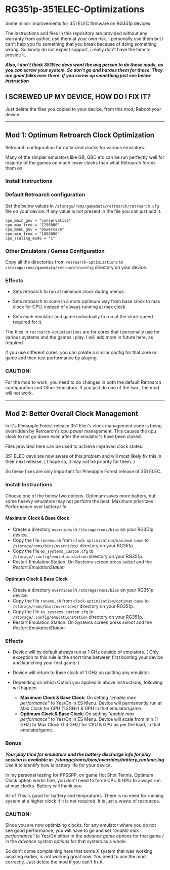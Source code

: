 # RG351p-351ELEC-Optimizations
Some minor improvements for 351 ELEC firmware on RG351p devices

The instructions and files in this repository are provided without any warranty from author, use them at your own risk. I personally use them but i can't help you fix something that you break because of doing something wrong. So kindly do not expect support, i really don't have the time to provide it.

_**Also, i don't think 351Elec devs want the avg person to do these mods, as you can screw your system. So don't go and harass them for these. They are good folks over there.**_
_**If you screw up something just see below instruction**_

## I SCREWED UP MY DEVICE, HOW DO I FIX IT?
Just delete the files you copied to your device, from this mod, Reboot your device.


----------------------------------------------------------------------------------------------------------------
## Mod 1: Optimum Retroarch Clock Optimization

Retroarch configuration for optimized clocks for various emulators. 

Many of the simpler emulators like GB, GBC etc can be run perfectly well for majority of the games on much lower clocks than what Retroarch forces them on.

### Install Instructions

### Default Retroarch configuration

Set the below values in `/storage/roms/gamedata/retroarch/retroarch.cfg` file on your device. If any value is not present in the file you can just add it.

```
cpu_main_gov = "conservative"
cpu_max_freq = "1296000"
cpu_menu_gov = "powersave"
cpu_min_freq = "1008000"
cpu_scaling_mode = "1"
```

### Other Emulators / Games Configuration

Copy all the directories from `retroarch-optimizations` to `/storage/roms/gamedata/retroarch/config` directory on your device.

### Effects

- Sets retroarch to run at minimum clock during menus.

- Sets retroarch to scale in a more optimum way from base clock to max clock for CPU, instead of always running at max clock.

- Sets each emulator and game individually to run at the clock speed required for it. 

The files in `retroarch-optimizations` are for cores that i personally use for various systems and the games i play. I will add more in future here, as required.

if you use different cores, you can create a similar config for that core or game and then test performance by playing.

### CAUTION:

For the mod to work, you need to do changes in both the default Retroarch configuration and Other Emulators. If you just do one of the two , the mod will not work.

----------------------------------------------------------------------------------------------------------------
## Mod 2: Better Overall Clock Management

In it's Pineapple Forest release 351 Elec's clock management code is being overridden by Retroarch's cpu power management. This causes the cpu clock to not go down even after the emulator's have been closed. 

Files provided here can be used to achieve improved clock states.

351 ELEC devs are now aware of this problem and will most likely fix this in their next release. ( I hope so, it may not be priority for them. )

So these fixes are only important for Pineapple Forest release of 351 ELEC.

### Install Instructions

Choose one of the below two options. Optimum saves more battery, but some heavvy emulators may not perform the best. Maximum prioritzes Performance over battery life.

#### Maximum Clock & Base Clock

- Create a directory `overrides` in `/storage/roms/bios` on your RG351p device.
- Copy the file `runemu.sh` from `clock-optimization/maximum-base` to `/storage/roms/bios/overrides/` directory on your RG351p.
- Copy the file `es_systems_custom.cfg` to `/storage/.config/emulationstation` directory on your RG351p.
- Restart Emulation Station. On Systems screen press _select_ and the _Restart EmulationStation_

#### Optimum Clock & Base Clock

- Create a directory `overrides` in `/storage/roms/bios` on your RG351p device.
- Copy the file `runemu.sh` from `clock-optimization/optimum-base` to `/storage/roms/bios/overrides/` directory on your RG351p.
- Copy the file `es_systems_custom.cfg` to `/storage/.config/emulationstation` directory on your RG351p.
- Restart Emulation Station. On Systems screen press _select_ and the _Restart EmulationStation_

### Effects

- Device will by default always run at 1 GHz outside of emulators. ( Only exception to this rule is the short time between first booting your device and launching your first game. )

- Device will return to Base clock of 1 GHz on quitting any emulator.

- Depending on which Option you applied in above instructions, following will happen.
	- **Maximum Clock & Base Clock**: On setting _"enable max performance"_ to Yes/On in ES Menu. Device will permanently run at Max Clock for CPU (1.3GHz) & GPU in that emulator/game.
	- **Optimum Clock & Base Clock**: On setting _"enable max performance"_ to Yes/On in ES Menu. Device will scale from min (1 GHz) to Max Clock (1.3 GHz) for CPU & GPU as per the load, in that emulator/game.

### Bonus
_**Your play time for emulators and the battery discharge info for play session is available in `/storage/roms/bios/overrides/battery_runtime.log**_
Use it to identify how is battery life for your device.

In my personal testing for PPSSPP, on game Hot Shot Tennis, Optimum Clock option works fine, you don't need to force CPU & GPU to always run at max clocks. Battery will thank you.

All of This is good for battery and tempratures. There is no need for running system at a higher clock if it is not required. It is just a waste of resources.

### CAUTION:

Since you are now optimizing clocks, for any emulator where you do not see good performance, you will have to go and set _"enable max performance"_ to Yes/On either in the _advance game options_ for that game / in the _advance system options_ for that system as a whole. 

So don't come complaining here that some X system that was working amazing earlier, is not working great now. You need to use the mod correctly. Just delete the mod if you can't fix it.
